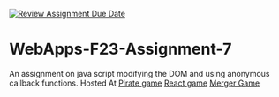 [![Review Assignment Due Date](https://classroom.github.com/assets/deadline-readme-button-24ddc0f5d75046c5622901739e7c5dd533143b0c8e959d652212380cedb1ea36.svg)](https://classroom.github.com/a/Kv-XePEp)
# WebApps-F23-Assignment-7
An assignment on java script modifying the DOM and using anonymous callback functions.
Hosted At [Pirate game](https://44-563-webapps-f23.github.io/44563-webapps-f23-assignment7-sivapriya43/pirate.html)
[React game](https://44-563-webapps-f23.github.io/44563-webapps-f23-assignment7-sivapriya43/react.html)
[Merger Game](https://44-563-webapps-f23.github.io/44563-webapps-f23-assignment7-sivapriya43/merger.html)
